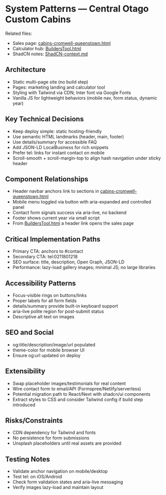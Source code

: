 # System Patterns — Central Otago Custom Cabins

Related files:
- Sales page: [cabins-cromwell-queenstown.html](../cabins-cromwell-queenstown.html)
- Calculator hub: [BuildersTool.html](../BuildersTool.html)
- ShadCN notes: [ShadCN-context.md](../ShadCN-context.md)

## Architecture
- Static multi-page site (no build step)
- Pages: marketing landing and calculator tool
- Styling with Tailwind via CDN; Inter font via Google Fonts
- Vanilla JS for lightweight behaviors (mobile nav, form status, dynamic year)

## Key Technical Decisions
- Keep deploy simple: static hosting-friendly
- Use semantic HTML landmarks (header, main, footer)
- Use details/summary for accessible FAQ
- Add JSON-LD LocalBusiness for rich snippets
- Prefer tel: links for instant contact on mobile
- Scroll-smooth + scroll-margin-top to align hash navigation under sticky header

## Component Relationships
- Header navbar anchors link to sections in [cabins-cromwell-queenstown.html](../cabins-cromwell-queenstown.html)
- Mobile menu toggled via button with aria-expanded and controlled panel
- Contact form signals success via aria-live, no backend
- Footer shows current year via small script
- From [BuildersTool.html](../BuildersTool.html) a header link opens the sales page

## Critical Implementation Paths
- Primary CTA: anchors to #contact
- Secondary CTA: tel:0211801218
- SEO surface: title, description, Open Graph, JSON-LD
- Performance: lazy-load gallery images; minimal JS; no large libraries

## Accessibility Patterns
- Focus-visible rings on buttons/links
- Proper labels for all form fields
- details/summary provide built-in keyboard support
- aria-live polite region for post-submit status
- Descriptive alt text on images

## SEO and Social
- og:title/description/image/url populated
- theme-color for mobile browser UI
- Ensure og:url updated on deploy

## Extensibility
- Swap placeholder images/testimonials for real content
- Wire contact form to email/API (Formspree/Netlify/serverless)
- Potential migration path to React/Next with shadcn/ui components
- Extract styles to CSS and consider Tailwind config if build step introduced

## Risks/Constraints
- CDN dependency for Tailwind and fonts
- No persistence for form submissions
- Unsplash placeholders until real assets are provided

## Testing Notes
- Validate anchor navigation on mobile/desktop
- Test tel: on iOS/Android
- Check form validation states and aria-live messaging
- Verify images lazy-load and maintain layout
